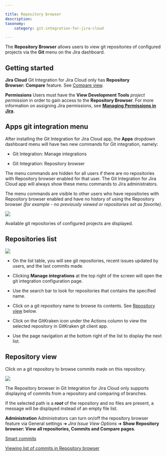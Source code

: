 ```yaml
---

title: Repository browser
description:
taxonomy:
    category: git-integration-for-jira-cloud

---
```

The **Repository Browser** allows users to view git repositories of configured projects via the **Git** menu on the Jira dashboard.

## Getting started

**Jira Cloud**
Git Integration for Jira Cloud only has **Repository Browser:** **Compare** feature. See [Compare view](/git-integration-for-jira-cloud/comparing-branches-or-tags-in-repository-browser-gij-cloud).

**Permissions**
Users must have the **View Development Tools** _project permission_ in order to gain access to the **Repository Browser**. For more information on assigning Jira permissions, see [**Managing Permissions in Jira**](https://confluence.atlassian.com/display/Jira/Managing+Global+Permissions).

## Apps git integration menu

After installing the Git Integration for Jira Cloud app, the **Apps** dropdown dashboard menu will have two new commands for Git integration, namely:

*   Git Integration: Manage integrations

*   Git Integration: Repository browser


The menu commands are hidden for all users if there are no repositories with Repository browser enabled for that user. The Git Integration for Jira Cloud app will always show these menu commands to Jira administrators.

The menu commands are visible to other users who have repositories with Repository browser enabled and have no history of using the Repository browser _(for example - no previously viewed or repositories set as favorite)._

![](https://bigbrassband.atlassian.net/wiki/download/attachments/1923025500/gitcloud-repo-browser-page-access.png?version=2&modificationDate=1650260719272&cacheVersion=1&api=v2)

Available git repositories of configured projects are displayed.

## Repositories list

![](https://bigbrassband.atlassian.net/wiki/download/attachments/1923025500/gitcloud-repo-browser-page-list.png?version=1&modificationDate=1650260840880&cacheVersion=1&api=v2)

*   On the list table, you will see git repositories, recent issues updated by users, and the last commits made.

*   Clicking **Manage integrations** at the top right of the screen will open the git integration configuration page.

*   Use the search bar to look for repositories that contains the specified name.

*   Click on a git repository name to browse its contents. See [Repository view](#Repository-view) below.

*   Click on the GitKraken icon under the Actions column to view the selected repository in GitKraken git client app.

*   Use the page navigation at the bottom right of the list to display the next list.


## Repository view

Click on a git repository to browse commits made on this repository.

![](https://bigbrassband.atlassian.net/wiki/download/attachments/1923025500/gitcloud-repo-browser-page-repoview-list.png?version=2&modificationDate=1650263383860&cacheVersion=1&api=v2)

The Repository browser in Git Integration for Jira Cloud only supports displaying of commits from a repository and comparing of branches.

If the selected path is a _**root**_ of the repository and no files are present, a message will be displayed instead of an empty file list.

**Administration**
Administrators can turn on/off the repository browser feature via General settings ➜ _Jira Issue View Options_ ➜ **Show Repository browser: View all repositories, Commits and Compare pages**.

[Smart commits](/git-integration-for-jira-cloud/smart-commits-gij-cloud)

[Viewing list of commits in Repository browser](/git-integration-for-jira-cloud/viewing-list-of-commits-in-repository-browser-gij-cloud)

